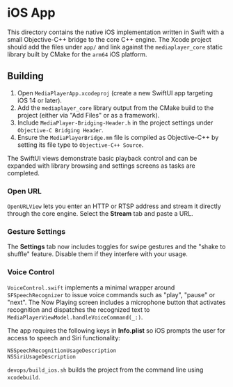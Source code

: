 # iOS App

This directory contains the native iOS implementation written in Swift
with a small Objective-C++ bridge to the core C++ engine. The Xcode
project should add the files under `app/` and link against the
`mediaplayer_core` static library built by CMake for the `arm64` iOS
platform.

## Building

1. Open `MediaPlayerApp.xcodeproj` (create a new SwiftUI app targeting
iOS 14 or later).
2. Add the `mediaplayer_core` library output from the CMake build to the
project (either via "Add Files" or as a framework).
3. Include `MediaPlayer-Bridging-Header.h` in the project settings under
`Objective‑C Bridging Header`.
4. Ensure the `MediaPlayerBridge.mm` file is compiled as Objective-C++ by
setting its file type to `Objective-C++ Source`.

The SwiftUI views demonstrate basic playback control and can be expanded
with library browsing and settings screens as tasks are completed.

### Open URL

`OpenURLView` lets you enter an HTTP or RTSP address and stream it directly
through the core engine. Select the **Stream** tab and paste a URL.

### Gesture Settings

The **Settings** tab now includes toggles for swipe gestures and the
"shake to shuffle" feature. Disable them if they interfere with your usage.

### Voice Control

`VoiceControl.swift` implements a minimal wrapper around `SFSpeechRecognizer`
to issue voice commands such as "play", "pause" or "next". The Now Playing
screen includes a microphone button that activates recognition and dispatches
the recognized text to `MediaPlayerViewModel.handleVoiceCommand(_:)`.

The app requires the following keys in **Info.plist** so iOS prompts the user
for access to speech and Siri functionality:

```
NSSpeechRecognitionUsageDescription
NSSiriUsageDescription
```

`devops/build_ios.sh` builds the project from the command line using
`xcodebuild`.
